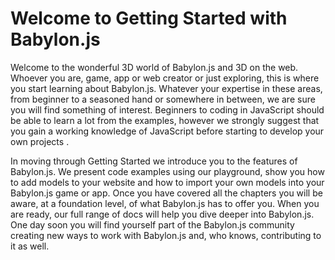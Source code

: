# Welcome to Getting Started with Babylon.js

Welcome to the wonderful 3D world of Babylon.js and 3D on the web. Whoever you are, game, app or web creator or just exploring, this is where you start learning about Babylon.js. Whatever your expertise in these areas, from beginner to a seasoned hand or somewhere in between, we are sure you will find something of interest. Beginners to coding in JavaScript should be able to learn a lot from the examples, however we strongly suggest that you gain a working knowledge of JavaScript before starting to develop your own projects .

In moving through Getting Started we introduce you to the features of Babylon.js. We present code examples using our playground, show you how to add models to your website and how to import your own models into your Babylon.js game or app.  Once you have covered all the chapters you will be aware, at a foundation level, of what Babylon.js has to offer you. When you are ready, our full range of docs will help you dive deeper into Babylon.js. One day soon you will find yourself part of the Babylon.js community creating new ways to work with Babylon.js and, who knows, contributing to it as well.